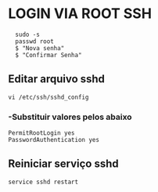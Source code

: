 # LOGIN VIA ROOT SSH 

```
  sudo -s
  passwd root
  $ "Nova senha"
  $ "Confirmar Senha"
```
## Editar arquivo sshd
```
vi /etc/ssh/sshd_config
```
### -Substituir valores pelos abaixo
```
PermitRootLogin yes
PasswordAuthentication yes
```

## Reiniciar serviço sshd
```
service sshd restart
```
